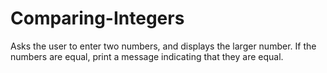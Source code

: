Comparing-Integers
==================

Asks the user to enter two numbers, and displays the larger number. If the numbers are equal, print a message indicating that they are equal.
